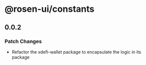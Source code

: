# @rosen-ui/constants

## 0.0.2

### Patch Changes

- Refactor the xdefi-wallet package to encapsulate the logic in its package
